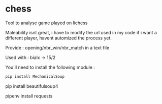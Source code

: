 # chess

Tool to analyse game played on lichess

Maleability isnt great, i have to modify the url used in my code if i want a different player, havent automized the process yet.

Provide : opening/nbr_win/nbr_match in a text file

Used with : bialx -> 15/2


You'll need to install the following module :

```bash
pip install MechanicalSoup
```

pip install beautifulsoup4


pipenv install requests
